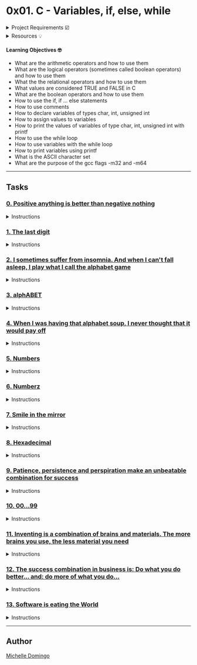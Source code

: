 # 0x01. C - Variables, if, else, while

<details><summary>Project Requirements ☑️</summary>
...
</details>

<details><summary>Resources 💡</summary>
* [Everything you need to know to start with C](https://intranet.hbtn.io/rltoken/lbqOMfcseEq0Y-7al_j1Ag)
* [Keywords and identifiers](https://intranet.hbtn.io/rltoken/ckqC9BrBcMmv-DLmBauaWQ)
* [integers](https://intranet.hbtn.io/rltoken/Oau_6LT7-3IIt5ew_3Ac6g)
* [Arithmetic Operators in C](https://intranet.hbtn.io/rltoken/r4hrHzg2X9JjnKj8sP_SAw)
* [If statements in C](https://intranet.hbtn.io/rltoken/W93uajwXtW3WOxOaeBtF-A)
* [if…else statement](https://intranet.hbtn.io/rltoken/PMD6eKdkj2RmIpagtABihw)
* [Relational operators](https://intranet.hbtn.io/rltoken/dCy4644-X_WJMYxRZwCfFQ)
* [Logical operators](https://intranet.hbtn.io/rltoken/gJzJXQoEdEN1Oxcutp_76Q)
* [while loop in C](https://intranet.hbtn.io/rltoken/Qhq1p5UcR72-VXFJ_iAqWQ)
* [While loop](https://intranet.hbtn.io/rltoken/RY9a1EDxRKNNHhxbJ6Pn_g)
</details>

#### Learning Objectives 🤓

* What are the arithmetic operators and how to use them
* What are the logical operators (sometimes called boolean operators) and how to use them
* What the the relational operators and how to use them
* What values are considered TRUE and FALSE in C
* What are the boolean operators and how to use them
* How to use the if, if ... else statements
* How to use comments
* How to declare variables of types char, int, unsigned int
* How to assign values to variables
* How to print the values of variables of type char, int, unsigned int with printf
* How to use the while loop
* How to use variables with the while loop
* How to print variables using printf
* What is the ASCII character set
* What are the purpose of the gcc flags -m32 and -m64

---
## Tasks

### [0. Positive anything is better than negative nothing](./0-positive_or_negative.c)
<details><summary>Instructions</summary>

* This program will assign a random number to the variable n each time it is executed. Complete the source code in order to print whether the number stored in the variable n is positive or negative.
```

```
</details>

### [1. The last digit](./1-last_digit.c)
<details><summary>Instructions</summary>

* This program will assign a random number to the variable n each time it is executed. Complete the source code in order to print the last digit of the number stored in the variable n.
```

```
</details>

### [2. I sometimes suffer from insomnia. And when I can't fall asleep, I play what I call the alphabet game](./2-print_alphabet.c)
<details><summary>Instructions</summary>

* Write a program that prints the alphabet in lowercase, followed by a new line.
```

```
</details>

### [3. alphABET](./3-print_alphabets.c)
<details><summary>Instructions</summary>

* Write a program that prints the alphabet in lowercase, and then in uppercase, followed by a new line.
```

```
</details>

### [4. When I was having that alphabet soup, I never thought that it would pay off](./4-print_alphabt.c)
<details><summary>Instructions</summary>

* Write a program that prints the alphabet in lowercase, followed by a new line.
```

```
</details>

### [5. Numbers](./5-print_numbers.c)
<details><summary>Instructions</summary>

* Write a program that prints all single digit numbers of base 10 starting from 0, followed by a new line.
```

```
</details>

### [6. Numberz](./6-print_numberz.c)
<details><summary>Instructions</summary>

* Write a program that prints all single digit numbers of base 10 starting from 0, followed by a new line.
```

```
</details>

### [7. Smile in the mirror](./7-print_tebahpla.c)
<details><summary>Instructions</summary>

* Write a program that prints the lowercase alphabet in reverse, followed by a new line.
```

```
</details>

### [8. Hexadecimal](./8-print_base16.c)
<details><summary>Instructions</summary>

* Write a program that prints all the numbers of base 16 in lowercase, followed by a new line.
```

```
</details>

### [9. Patience, persistence and perspiration make an unbeatable combination for success](./9-print_comb.c)
<details><summary>Instructions</summary>

* Write a program that prints all possible combinations of single-digit numbers.
```

```
</details>

### [10. 00...99](./10-print_comb2.c)
<details><summary>Instructions</summary>

* Write a program that prints the numbers from 00 to 99.
```

```
</details>

### [11. Inventing is a combination of brains and materials. The more brains you use, the less material you need](./100-print_comb3.c)
<details><summary>Instructions</summary>

* Write a program that prints all possible different combinations of two digits.
```

```
</details>

### [12. The success combination in business is: Do what you do better... and: do more of what you do...](./101-print_comb4.c)
<details><summary>Instructions</summary>

* Write a program that prints all possible different combinations of three digits.
```

```
</details>

### [13. Software is eating the World](./102-print_comb5.c)
<details><summary>Instructions</summary>

* Write a program that prints all possible combinations of two two-digit numbers.
```

```
</details>

---

## Author
[Michelle Domingo](https://github.com/michedomingo)

